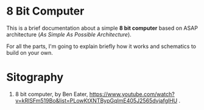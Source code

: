 # 8 Bit Computer

This is a brief documentation about a simple **8 bit computer** based on ASAP architecture (*As Simple As Possible Architecture*).


For all the parts, I'm going to explain briefly how it works and schematics to build on your own.



# Sitography 

1. 8 bit computer, by Ben Eater, https://www.youtube.com/watch?v=kRlSFm519Bo&list=PLowKtXNTBypGqImE405J2565dvjafglHU .

